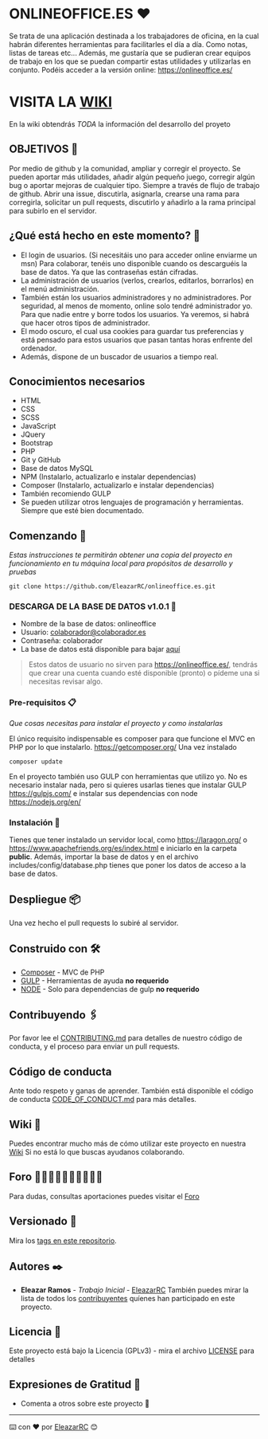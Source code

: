 # ONLINEOFFICE.ES ❤️
Se trata de una aplicación destinada a los trabajadores de oficina, en la cual habrán diferentes herramientas para facilitarles el día a día. Como notas, listas de tareas etc... Además, me gustaría que se pudieran crear equipos de trabajo en los que se puedan compartir estas utilidades y utilizarlas en conjunto.
Podéis acceder a la versión online: https://onlineoffice.es/

# VISITA LA [WIKI](https://github.com/EleazarRC/onlineoffice.es/wiki)
En la wiki obtendrás *TODA* la información del desarrollo del proyeto

## OBJETIVOS 🎈
Por medio de github y la comunidad, ampliar y corregir el proyecto. Se pueden aportar más utilidades, añadir algún pequeño juego, corregir algún bug o aportar mejoras de cualquier tipo. 
Siempre a través de flujo de trabajo de github. Abrir una issue, discutirla, asignarla, crearse una rama para corregirla, solicitar un pull requests, discutirlo y añadirlo a la rama principal para subirlo en el servidor.
## ¿Qué está hecho en este momento? 🧭
- El login de usuarios. (Si necesitáis uno para acceder online enviarme un msn) Para colaborar, tenéis uno disponible cuando os descarguéis la base de datos. Ya que las contraseñas están cifradas.
- La administración de usuarios (verlos, crearlos, editarlos, borrarlos) en el menú administración.
- También están los usuarios administradores y no administradores. Por seguridad, al menos de momento, online solo tendré administrador yo. Para que nadie entre y borre todos los usuarios. Ya veremos, si habrá que hacer otros tipos de administrador.
- El modo oscuro, el cual usa cookies para guardar tus preferencias y está pensado para estos usuarios que pasan tantas horas enfrente del ordenador.
- Además, dispone de un buscador de usuarios a tiempo real.
## Conocimientos necesarios
- HTML
- CSS
- SCSS 
- JavaScript
- JQuery
- Bootstrap
- PHP
- Git y GitHub
- Base de datos MySQL
- NPM (Instalarlo, actualizarlo e instalar dependencias)
- Composer (Instalarlo, actualizarlo e instalar dependencias)
- También recomiendo GULP
- Se pueden utilizar otros lenguajes de programación y herramientas. Siempre que esté bien documentado.
## Comenzando 🚀
_Estas instrucciones te permitirán obtener una copia del proyecto en funcionamiento en tu máquina local para propósitos de desarrollo y pruebas_
```
git clone https://github.com/EleazarRC/onlineoffice.es.git
```
### DESCARGA DE LA BASE DE DATOS v1.0.1 🍳
- Nombre de la base de datos: onlineoffice
- Usuario: colaborador@colaborador.es
- Contraseña: colaborador
- La base de datos está disponible para bajar [aquí](https://gist.github.com/EleazarRC/f2676bad889dd217aa8c6cafda780da1)
> Estos datos de usuario no sirven para https://onlineoffice.es/, tendrás que crear una cuenta cuando esté
disponible (pronto) o pídeme una si necesitas revisar algo.
### Pre-requisitos 📋
_Que cosas necesitas para instalar el proyecto y como instalarlas_

El único requisito indispensable es composer para que funcione el MVC en PHP por lo que instalarlo.
https://getcomposer.org/
Una vez instalado
```
composer update
```
En el proyecto también uso GULP con herramientas que utilizo yo. No es necesario instalar nada, pero si quieres usarlas tienes que instalar GULP https://gulpjs.com/ e instalar sus dependencias con node https://nodejs.org/en/ 
### Instalación 🔧
Tienes que tener instalado un servidor local, como https://laragon.org/  o https://www.apachefriends.org/es/index.html e iniciarlo en la carpeta **public**. 
Además, importar la base de datos y en el archivo includes/config/database.php tienes que poner los datos de acceso a la base de datos.
## Despliegue 📦
Una vez hecho el  pull requests lo subiré al servidor.
## Construido con 🛠️
* [Composer](https://getcomposer.org/) - MVC de PHP
* [GULP](https://gulpjs.com/) - Herramientas de ayuda **no requerido**
* [NODE](hhttps://nodejs.org/) - Solo para dependencias de gulp **no requerido**
## Contribuyendo 🖇️
Por favor lee el [CONTRIBUTING.md](https://github.com/EleazarRC/onlineoffice.es/blob/main/CONTRIBUTING.md) para detalles de nuestro código de conducta, y el proceso para enviar un pull requests.
## Código de conducta
Ante todo respeto y ganas de aprender. También está disponible el código de conducta [CODE_OF_CONDUCT.md](https://github.com/EleazarRC/onlineoffice.es/blob/main/CODE_OF_CONDUCT.md) para más detalles.
## Wiki 📖
Puedes encontrar mucho más de cómo utilizar este proyecto en nuestra [Wiki](https://github.com/EleazarRC/onlineoffice.es/wiki) Si no está lo que buscas ayudanos colaborando.
## Foro 👩🏿‍🤝‍👩🏼👨🏽‍🤝‍👨🏼
Para dudas, consultas aportaciones puedes visitar el [Foro](https://github.com/EleazarRC/onlineoffice.es/discussions)
## Versionado 📌
Mira los [tags en este repositorio](https://github.com/EleazarRC/onlineoffice.es/tags).
## Autores ✒️
* **Eleazar Ramos** - *Trabajo Inicial* - [EleazarRC](https://github.com/EleazarRC)
También puedes mirar la lista de todos los [contribuyentes](https://github.com/EleazarRC/onlineoffice.es/graphs/contributors) quíenes han participado en este proyecto. 
## Licencia 📄
Este proyecto está bajo la Licencia (GPLv3) - mira el archivo [LICENSE](LICENSE) para detalles
## Expresiones de Gratitud 🎁
* Comenta a otros sobre este proyecto 📢
---
⌨️ con ❤️ por [EleazarRC](https://github.com/EleazarRC) 😊


